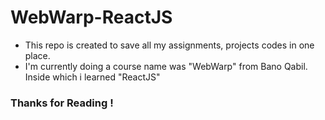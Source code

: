 # WebWarp-ReactJS

- This repo is created to save all my assignments, projects codes in one place.
- I'm currently doing a course name was "WebWarp" from Bano Qabil. Inside which i learned "ReactJS"
### Thanks for Reading !
